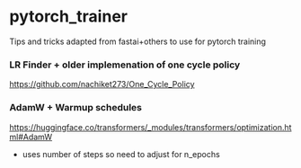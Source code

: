 # pytorch_trainer
Tips and tricks adapted from fastai+others to use for pytorch training


### LR Finder + older implemenation of one cycle policy
https://github.com/nachiket273/One_Cycle_Policy

### AdamW + Warmup schedules
https://huggingface.co/transformers/_modules/transformers/optimization.html#AdamW

- uses number of steps so need to adjust for n_epochs
